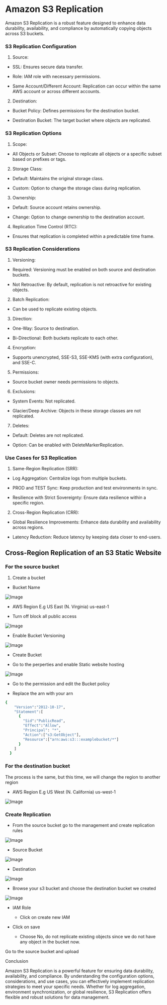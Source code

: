 # Amazon S3 Replication

Amazon S3 Replication is a robust feature designed to enhance data durability, availability, and compliance by automatically copying objects across S3 buckets.

### S3 Replication Configuration

1. Source:

- SSL: Ensures secure data transfer.

- Role: IAM role with necessary permissions.

- Same Account/Different Account: Replication can occur within the same AWS account or across different accounts.

2. Destination:

- Bucket Policy: Defines permissions for the destination bucket.

- Destination Bucket: The target bucket where objects are replicated.

### S3 Replication Options

1. Scope:

- All Objects or Subset: Choose to replicate all objects or a specific subset based on prefixes or tags.

2. Storage Class:

- Default: Maintains the original storage class.

- Custom: Option to change the storage class during replication.

3. Ownership:

- Default: Source account retains ownership.

- Change: Option to change ownership to the destination account.

4. Replication Time Control (RTC):
  
- Ensures that replication is completed within a predictable time frame.


### S3 Replication Considerations

1. Versioning:

- Required: Versioning must be enabled on both source and destination buckets.

- Not Retroactive: By default, replication is not retroactive for existing objects.

2. Batch Replication:

- Can be used to replicate existing objects.

3. Direction:

- One-Way: Source to destination.

- Bi-Directional: Both buckets replicate to each other.

4. Encryption:

- Supports unencrypted, SSE-S3, SSE-KMS (with extra configuration), and SSE-C.

5. Permissions:

- Source bucket owner needs permissions to objects.

6. Exclusions:

- System Events: Not replicated.

- Glacier/Deep Archive: Objects in these storage classes are not replicated.

7. Deletes:

- Default: Deletes are not replicated.

- Option: Can be enabled with DeleteMarkerReplication.


### Use Cases for S3 Replication

1. Same-Region Replication (SRR):

- Log Aggregation: Centralize logs from multiple buckets.

- PROD and TEST Sync: Keep production and test environments in sync.

- Resilience with Strict Sovereignty: Ensure data resilience within a specific region.

2. Cross-Region Replication (CRR):

- Global Resilience Improvements: Enhance data durability and availability across regions.

- Latency Reduction: Reduce latency by keeping data closer to end-users.



## Cross-Region Replication of an S3 Static Website 


### For the source bucket

1. Create a bucket

- Bucket Name

![Image](https://github.com/user-attachments/assets/4cebb7e7-1cdb-4bbf-a3b6-aaa3f1751f0a)

- AWS Region
E.g US East (N. Virginia) us-east-1

- Turn off block all public access

![Image](https://github.com/user-attachments/assets/2e7e12c3-503b-49f2-9139-931b5bd5b478)

- Enable Bucket Versioning

![Image](https://github.com/user-attachments/assets/9b73c8a8-ff49-4564-a203-f459ab47fcd2)

- Create Bucket

- Go to the perperties and enable Static website hosting

![Image](https://github.com/user-attachments/assets/64e0ada7-75d9-498b-b474-9c6a79359640)

- Go to the permission and edit the Bucket policy

- Replace the arn with your arn
```bash
{
    "Version":"2012-10-17",
    "Statement":[
      {
        "Sid":"PublicRead",
        "Effect":"Allow",
        "Principal": "*",
        "Action":["s3:GetObject"],
        "Resource":["arn:aws:s3:::examplebucket/*"]
      }
    ]
  }
```

### For the destination bucket

The process is the same, but this time, we will change the region to another region

- AWS Region
E.g US West (N. California) us-west-1

![Image](https://github.com/user-attachments/assets/4f91e4da-6aa2-45ff-b36b-59ea072381c4)


### Create Replication

- From the source bucket go to the management and create replication rules

![Image](https://github.com/user-attachments/assets/488d04ea-8f49-4dc8-9fb7-abc88d2cb557)

- Source Bucket

![Image](https://github.com/user-attachments/assets/556fe2c8-112c-48c8-8b38-006f317ea426)

- Destination

![Image](https://github.com/user-attachments/assets/16954670-fad1-488a-998c-d63408b835b1)

- Browse your s3 bucket and choose the destination bucket we created

![Image](https://github.com/user-attachments/assets/2abf59f9-573e-4736-8693-795f5722f70c)

- IAM Role
    - Click on create new IAM

- Click on save
    - Choose No, do not replicate existing objects since we do not have any object in the bucket now.  


Go to the source bucket and upload 




Conclusion

Amazon S3 Replication is a powerful feature for ensuring data durability, availability, and compliance. By understanding the configuration options, considerations, and use cases, you can effectively implement replication strategies to meet your specific needs. Whether for log aggregation, environment synchronization, or global resilience, S3 Replication offers flexible and robust solutions for data management.
